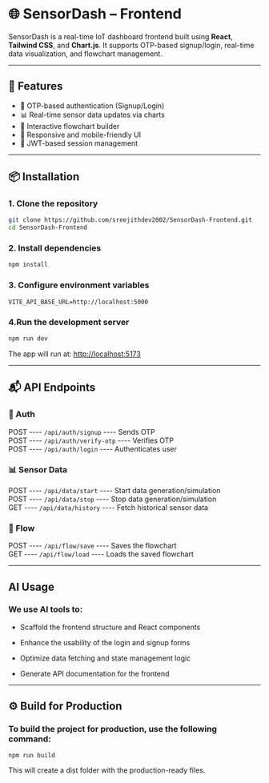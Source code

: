 # 🌐 SensorDash – Frontend

SensorDash is a real-time IoT dashboard frontend built using **React**, **Tailwind CSS**, and **Chart.js**. It supports OTP-based signup/login, real-time data visualization, and flowchart management.

---

## 🚀 Features

- 📩 OTP-based authentication (Signup/Login)
- 📊 Real-time sensor data updates via charts
- 🧠 Interactive flowchart builder
- 📱 Responsive and mobile-friendly UI
- 🔐 JWT-based session management

---

## 📦 Installation

### 1. Clone the repository

```bash
git clone https://github.com/sreejithdev2002/SensorDash-Frontend.git
cd SensorDash-Frontend
```
### 2. Install dependencies

```bash
npm install
```
### 3. Configure environment variables

```
VITE_API_BASE_URL=http://localhost:5000
```
### 4.Run the development server

```bash
npm run dev
```
The app will run at: [http://localhost:5173](http://localhost:5173)

---

## 📬 API Endpoints

### 🔐 Auth

POST ---- `/api/auth/signup` ---- Sends OTP  
POST ---- `/api/auth/verify-otp` ---- Verifies OTP  
POST ---- `/api/auth/login` ---- Authenticates user

### 📊 Sensor Data

POST ---- `/api/data/start` ---- Start data generation/simulation  
POST ---- `/api/data/stop` ---- Stop data generation/simulation  
GET ---- `/api/data/history` ---- Fetch historical sensor data

### 🔁 Flow

POST ---- `/api/flow/save` ---- Saves the flowchart  
GET ---- `/api/flow/load` ---- Loads the saved flowchart

---

## AI Usage

### We use AI tools to:

- Scaffold the frontend structure and React components

- Enhance the usability of the login and signup forms

- Optimize data fetching and state management logic

- Generate API documentation for the frontend

---

## ⚙️ Build for Production

### To build the project for production, use the following command:
```
npm run build
```
This will create a dist folder with the production-ready files.